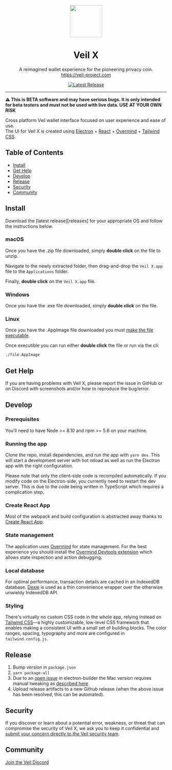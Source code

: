 <p align="center">
    <a href="https://veil-project.com/" target="_blank"><img height="100" src="https://veil-project.com/dist/img/logo-icon.png"></a>
  </p>
  <h1 align="center">Veil X</h1>
  <p align="center">
A reimagined wallet experience for the pioneering privacy coin.<br>
  <a target="_blank" href="https://veil-project.com">https://veil-project.com</a>
</p>

<p align="center">
    <a href="https://github.com/Veil-Project/Veil-Link-Client/releases"><img src="https://img.shields.io/github/package-json/v/Veil-Project/Veil-Link-Client" alt="Latest Release"></a>
</p>

------

**⚠️ This is BETA software and may have serious bugs. It is only intended for beta testers and must not be used with live data. USE AT YOUR OWN RISK**

Cross platform Veil wallet interface focused on user experience and ease of use.  
The UI for Veil X is created using [Electron](https://electron.atom.io/) + [React](https://facebook.github.io/react/) + [Overmind](https://overmindjs.org) + [Tailwind CSS](https://www.tailwindcss.com).

## Table of Contents

- [Install](#install)
- [Get Help](#get-help)
- [Develop](#develop)
- [Release](#release)
- [Security](#security)
- [Community](#community)

## Install

Download the [latest release][releases] for your appropriate OS and follow the instructions below.

### macOS

Once you have the .zip file downloaded, simply **double click** on the file to unzip.

Navigate to the newly extracted folder, then drag-and-drop the `Veil X.app` file to the `Applications` folder.

Finally, **double click** on the `Veil X.app` file.

### Windows

Once you have the .exe file downloaded, simply **double click** on the file.

### Linux

Once you have the .AppImage file downloaded you must [make the file executable](https://docs.appimage.org/user-guide/run-appimages.html).

Once executible you can run either **double click** the file or run via the cli:

```bash
./file.AppImage
```

## Get Help

If you are having problems with Veil X, please report the issue in GitHub or on Discord with screenshots and/or how to reproduce the bug/error.

## Develop

### Prerequisites
You’ll need to have Node >= 8.10 and npm >= 5.6 on your machine.

### Running the app
Clone the repo, install dependencies, and run the app with `yarn dev`. This will start a development server with hot reload as well as run the Electron app with the right configuration. 

Please note that only the client-side code is recompiled automatically. If you modify code on the Electron-side, you currently need to restart the dev server. This is due to the code being written in TypeScript which requires a complication step.

### Create React App
Most of the webpack and build configuration is abstracted away thanks to [Create React App](https://reactjs.org/docs/create-a-new-react-app.html#create-react-app).

### State management

The application uses [Overmind](https://overmindjs.org/) for state management. For the best experience you should install the [Overmind Devtools extension](https://overmindjs.org/core/devtools) which allows state inspection and action debugging.

### Local database

For optimal performance, transaction details are cached in an IndexedDB database. [Dexie](https://dexie.org) is used as a thin convenience wrapper over the otherwise unwieldy IndexedDB API.

### Styling

There's virtually no custom CSS code in the whole app, relying instead on [Tailwind CSS](https://tailwindcss.com)—a highly customizable, low-level CSS framework that enables making a consistent UI with a small set of building blocks. The color ranges, spacing, typography and more are configured in `tailwind.config.js`.

## Release

1. Bump version in `package.json`
1. `yarn package-all`
1. Due to an [open issue](https://github.com/electron-userland/electron-builder/issues/4299) in electron-builder the Mac version requires manual tweaking as [described here](https://github.com/electron-userland/electron-builder/issues/4299#issuecomment-557316888)
1. Upload release artifacts to a new Github release (when the above issue has been resolved, this can be automated).

## Security

If you discover or learn about a potential error, weakness, or threat that can compromise the security of Veil X, we ask you to keep it confidential and [submit your concern directly to the Veil security team](https://veil-project.com/contact/).

## Community

[Join the Veil Discord](https://discord.veil-project.com/)
